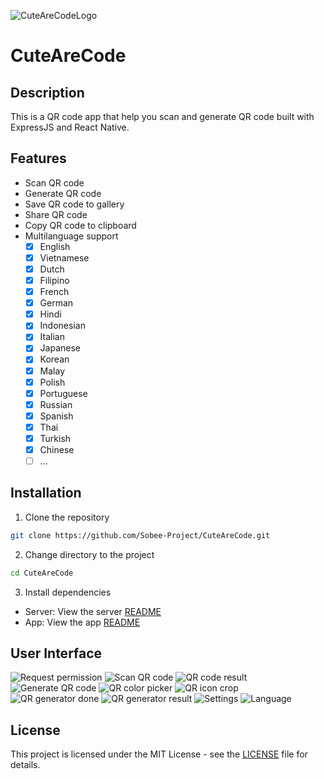 ![CuteAreCodeLogo](./assets/icon.png)

# CuteAreCode

## Description

This is a QR code app that help you scan and generate QR code built with ExpressJS and React Native.

## Features

- Scan QR code
- Generate QR code
- Save QR code to gallery
- Share QR code
- Copy QR code to clipboard
- Multilanguage support
  - [x] English
  - [x] Vietnamese
  - [x] Dutch
  - [x] Filipino
  - [x] French
  - [x] German
  - [x] Hindi
  - [x] Indonesian
  - [x] Italian
  - [x] Japanese
  - [x] Korean
  - [x] Malay
  - [x] Polish
  - [x] Portuguese
  - [x] Russian
  - [x] Spanish
  - [x] Thai
  - [x] Turkish
  - [x] Chinese
  - [ ] ...

## Installation

1. Clone the repository

```bash
git clone https://github.com/Sobee-Project/CuteAreCode.git
```

2. Change directory to the project

```bash
cd CuteAreCode
```

3. Install dependencies

- Server: View the server [README](server/README.md)
- App: View the app [README](app/README.md)

## User Interface

![Request permission](./assets/qr-scanner-request-permission.png)
![Scan QR code](./assets/qr-scanner.png)
![QR code result](./assets/qr-scanner-result.png)
![Generate QR code](./assets/qr-generator.png)
![QR color picker](./assets/qr-color-picker.png)
![QR icon crop](./assets/qr-icon-crop.png)
![QR generator done](./assets/qr-generator-done.png)
![QR generator result](./assets/qr-generator-result.png)
![Settings](./assets/settings.png)
![Language](./assets/language.png)

## License

This project is licensed under the MIT License - see the [LICENSE](LICENSE) file for details.
